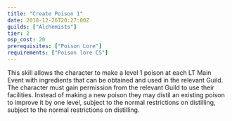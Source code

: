 ```yaml
---
title: "Create Poison 1"
date: 2018-12-26T20:27:00Z
guilds: ["Alchemists"]
tier: 2
osp_cost: 20
prerequisites: ["Poison Lore"]
requirements: ["Poison lore CS"]
---
```

This skill allows the character to make a level 1 poison at each LT Main Event with ingredients that can be obtained and used in the relevant Guild. The character must gain permission from the relevant Guild to use their facilities. Instead of making a new poison they may distil an existing poison to improve it by one level, subject to the normal restrictions on distilling, subject to the normal restrictions on distilling.